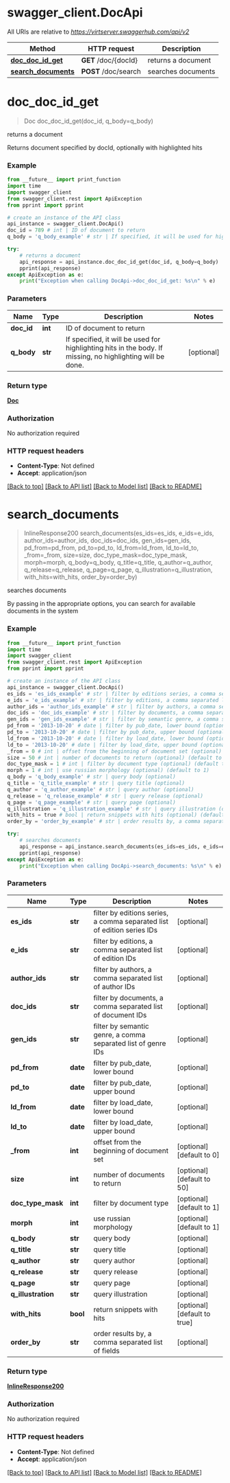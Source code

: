 # swagger_client.DocApi

All URIs are relative to *https://virtserver.swaggerhub.com/api/v2*

Method | HTTP request | Description
------------- | ------------- | -------------
[**doc_doc_id_get**](DocApi.md#doc_doc_id_get) | **GET** /doc/{docId} | returns a document
[**search_documents**](DocApi.md#search_documents) | **POST** /doc/search | searches documents


# **doc_doc_id_get**
> Doc doc_doc_id_get(doc_id, q_body=q_body)

returns a document

Returns document specified by docId, optionally with highlighted hits 

### Example
```python
from __future__ import print_function
import time
import swagger_client
from swagger_client.rest import ApiException
from pprint import pprint

# create an instance of the API class
api_instance = swagger_client.DocApi()
doc_id = 789 # int | ID of document to return
q_body = 'q_body_example' # str | If specified, it will be used for highlighting hits in the body. If missing, no highlighting will be done. (optional)

try:
    # returns a document
    api_response = api_instance.doc_doc_id_get(doc_id, q_body=q_body)
    pprint(api_response)
except ApiException as e:
    print("Exception when calling DocApi->doc_doc_id_get: %s\n" % e)
```

### Parameters

Name | Type | Description  | Notes
------------- | ------------- | ------------- | -------------
 **doc_id** | **int**| ID of document to return | 
 **q_body** | **str**| If specified, it will be used for highlighting hits in the body. If missing, no highlighting will be done. | [optional] 

### Return type

[**Doc**](Doc.md)

### Authorization

No authorization required

### HTTP request headers

 - **Content-Type**: Not defined
 - **Accept**: application/json

[[Back to top]](#) [[Back to API list]](../README.md#documentation-for-api-endpoints) [[Back to Model list]](../README.md#documentation-for-models) [[Back to README]](../README.md)

# **search_documents**
> InlineResponse200 search_documents(es_ids=es_ids, e_ids=e_ids, author_ids=author_ids, doc_ids=doc_ids, gen_ids=gen_ids, pd_from=pd_from, pd_to=pd_to, ld_from=ld_from, ld_to=ld_to, _from=_from, size=size, doc_type_mask=doc_type_mask, morph=morph, q_body=q_body, q_title=q_title, q_author=q_author, q_release=q_release, q_page=q_page, q_illustration=q_illustration, with_hits=with_hits, order_by=order_by)

searches documents

By passing in the appropriate options, you can search for available documents in the system 

### Example
```python
from __future__ import print_function
import time
import swagger_client
from swagger_client.rest import ApiException
from pprint import pprint

# create an instance of the API class
api_instance = swagger_client.DocApi()
es_ids = 'es_ids_example' # str | filter by editions series, a comma separated list of edition series IDs (optional)
e_ids = 'e_ids_example' # str | filter by editions, a comma separated list of edition IDs (optional)
author_ids = 'author_ids_example' # str | filter by authors, a comma separated list of author IDs (optional)
doc_ids = 'doc_ids_example' # str | filter by documents, a comma separated list of document IDs (optional)
gen_ids = 'gen_ids_example' # str | filter by semantic genre, a comma separated list of genre IDs (optional)
pd_from = '2013-10-20' # date | filter by pub_date, lower bound (optional)
pd_to = '2013-10-20' # date | filter by pub_date, upper bound (optional)
ld_from = '2013-10-20' # date | filter by load_date, lower bound (optional)
ld_to = '2013-10-20' # date | filter by load_date, upper bound (optional)
_from = 0 # int | offset from the beginning of document set (optional) (default to 0)
size = 50 # int | number of documents to return (optional) (default to 50)
doc_type_mask = 1 # int | filter by document type (optional) (default to 1)
morph = 1 # int | use russian morphology (optional) (default to 1)
q_body = 'q_body_example' # str | query body (optional)
q_title = 'q_title_example' # str | query title (optional)
q_author = 'q_author_example' # str | query author (optional)
q_release = 'q_release_example' # str | query release (optional)
q_page = 'q_page_example' # str | query page (optional)
q_illustration = 'q_illustration_example' # str | query illustration (optional)
with_hits = true # bool | return snippets with hits (optional) (default to true)
order_by = 'order_by_example' # str | order results by, a comma separated list of fields (optional)

try:
    # searches documents
    api_response = api_instance.search_documents(es_ids=es_ids, e_ids=e_ids, author_ids=author_ids, doc_ids=doc_ids, gen_ids=gen_ids, pd_from=pd_from, pd_to=pd_to, ld_from=ld_from, ld_to=ld_to, _from=_from, size=size, doc_type_mask=doc_type_mask, morph=morph, q_body=q_body, q_title=q_title, q_author=q_author, q_release=q_release, q_page=q_page, q_illustration=q_illustration, with_hits=with_hits, order_by=order_by)
    pprint(api_response)
except ApiException as e:
    print("Exception when calling DocApi->search_documents: %s\n" % e)
```

### Parameters

Name | Type | Description  | Notes
------------- | ------------- | ------------- | -------------
 **es_ids** | **str**| filter by editions series, a comma separated list of edition series IDs | [optional] 
 **e_ids** | **str**| filter by editions, a comma separated list of edition IDs | [optional] 
 **author_ids** | **str**| filter by authors, a comma separated list of author IDs | [optional] 
 **doc_ids** | **str**| filter by documents, a comma separated list of document IDs | [optional] 
 **gen_ids** | **str**| filter by semantic genre, a comma separated list of genre IDs | [optional] 
 **pd_from** | **date**| filter by pub_date, lower bound | [optional] 
 **pd_to** | **date**| filter by pub_date, upper bound | [optional] 
 **ld_from** | **date**| filter by load_date, lower bound | [optional] 
 **ld_to** | **date**| filter by load_date, upper bound | [optional] 
 **_from** | **int**| offset from the beginning of document set | [optional] [default to 0]
 **size** | **int**| number of documents to return | [optional] [default to 50]
 **doc_type_mask** | **int**| filter by document type | [optional] [default to 1]
 **morph** | **int**| use russian morphology | [optional] [default to 1]
 **q_body** | **str**| query body | [optional] 
 **q_title** | **str**| query title | [optional] 
 **q_author** | **str**| query author | [optional] 
 **q_release** | **str**| query release | [optional] 
 **q_page** | **str**| query page | [optional] 
 **q_illustration** | **str**| query illustration | [optional] 
 **with_hits** | **bool**| return snippets with hits | [optional] [default to true]
 **order_by** | **str**| order results by, a comma separated list of fields | [optional] 

### Return type

[**InlineResponse200**](InlineResponse200.md)

### Authorization

No authorization required

### HTTP request headers

 - **Content-Type**: Not defined
 - **Accept**: application/json

[[Back to top]](#) [[Back to API list]](../README.md#documentation-for-api-endpoints) [[Back to Model list]](../README.md#documentation-for-models) [[Back to README]](../README.md)

